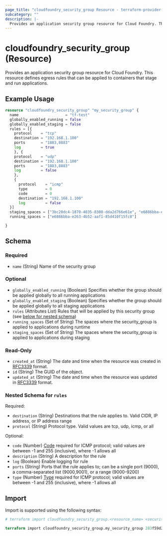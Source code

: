```yaml
---
page_title: "cloudfoundry_security_group Resource - terraform-provider-cloudfoundry"
subcategory: ""
description: |-
  Provides an application security group resource for Cloud Foundry. This resource defines egress rules that can be applied to containers that stage and run applications.
---
```


# cloudfoundry_security_group (Resource)

Provides an application security group resource for Cloud Foundry. This resource defines egress rules that can be applied to containers that stage and run applications.

## Example Usage

```terraform
resource "cloudfoundry_security_group" "my_security_group" {
  name                     = "tf-test"
  globally_enabled_running = false
  globally_enabled_staging = false
  rules = [{
    protocol    = "tcp"
    destination = "192.168.1.100"
    ports       = "1883,8883"
    log         = true
    }, {
    protocol    = "udp"
    destination = "192.168.1.100"
    ports       = "1883,8883"
    log         = false
    },
    {
      protocol    = "icmp"
      type        = 0
      code        = 0
      destination = "192.168.1.100"
      log         = false
  }]
  staging_spaces = ["3bc20dc4-1870-4835-8308-dda2d766e61e", "e6886bba-e263-4b52-aaf1-85d410f15fc8"]
  running_spaces = ["e6886bba-e263-4b52-aaf1-85d410f15fc8"]

}
```

<!-- schema generated by tfplugindocs -->
## Schema

### Required

- `name` (String) Name of the security group

### Optional

- `globally_enabled_running` (Boolean) Specifies whether the group should be applied globally to all running applications
- `globally_enabled_staging` (Boolean) Specifies whether the group should be applied globally to all staging applications
- `rules` (Attributes List) Rules that will be applied by this security group (see [below for nested schema](#nestedatt--rules))
- `running_spaces` (Set of String) The spaces where the security_group is applied to applications during runtime
- `staging_spaces` (Set of String) The spaces where the security_group is applied to applications during staging

### Read-Only

- `created_at` (String) The date and time when the resource was created in [RFC3339](https://www.ietf.org/rfc/rfc3339.txt) format.
- `id` (String) The GUID of the object.
- `updated_at` (String) The date and time when the resource was updated in [RFC3339](https://www.ietf.org/rfc/rfc3339.txt) format.

<a id="nestedatt--rules"></a>
### Nested Schema for `rules`

Required:

- `destination` (String) Destinations that the rule applies to. Valid CIDR, IP address, or IP address range
- `protocol` (String) Protocol type. Valid values are tcp, udp, icmp, or all

Optional:

- `code` (Number) [Code](https://www.iana.org/assignments/icmp-parameters/icmp-parameters.xhtml#icmp-parameters-codes) required for ICMP protocol; valid values are between -1 and 255 (inclusive), where -1 allows all
- `description` (String) A description for the rule
- `log` (Boolean) Enable logging for rule
- `ports` (String) Ports that the rule applies to; can be a single port (9000), a comma-separated list (9000,9001), or a range (9000-9200)
- `type` (Number) [Type](https://www.iana.org/assignments/icmp-parameters/icmp-parameters.xhtml#icmp-parameters-types) required for ICMP protocol; valid values are between -1 and 255 (inclusive), where -1 allows all

## Import

Import is supported using the following syntax:

```terraform
# terraform import cloudfoundry_security_group.<resource_name> <security_group_guid>

terraform import cloudfoundry_security_group.my_security_group 283f59d2-d660-45fb-9d96-b3e1aa92cfc7
```